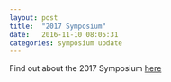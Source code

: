 ```yaml
---
layout: post
title:  "2017 Symposium"
date:   2016-11-10 08:05:31
categories: symposium update
---
```


Find out about the 2017 Symposium [here](http://www.msuglobaldh.org/)
